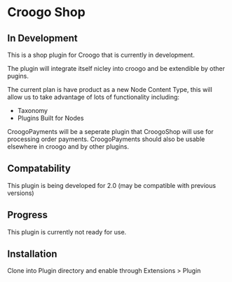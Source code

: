 # Croogo Shop 

## In Development

This is a shop plugin for Croogo that is currently in development.

The plugin will integrate itself nicley into croogo and be extendible by other pugins.

The current plan is have product as a new Node Content Type, this will allow us to take advantage of lots of functionality including:

- Taxonomy
- Plugins Built for Nodes

CroogoPayments will be a seperate plugin that CroogoShop will use for processing order payments. CroogoPayments should also be usable elsewhere in croogo and by other plugins. 

## Compatability

This plugin is being developed for 2.0 (may be compatible with previous versions)

## Progress

This plugin is currently not ready for use.

## Installation

Clone into Plugin directory and enable through Extensions > Plugin
